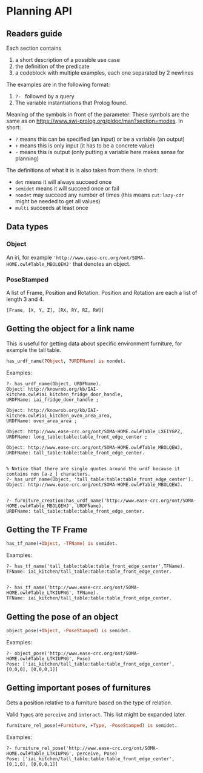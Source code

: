 # Planning API

## Readers guide
Each section contains
1. a short description of a possible use case
2. the definition of the predicate
3. a codeblock with multiple examples, each one separated by 2 newlines

The examples are in the following format:
1. `?- ` followed by a query
2. The variable instantiations that Prolog found.

Meaning of the symbols in front of the parameter:
These symbols are the same as on <https://www.swi-prolog.org/pldoc/man?section=modes>.
In short:
- `?` means this can be specified (an input) or be a variable (an output)
- `+` means this is only input (it has to be a concrete value)
- `-` means this is output (only putting a variable here makes sense for planning)

The definitions of what it is is also taken from there.
In short:
- `det` means it will always succeed once
- `semidet` means it will succeed once or fail
- `nondet` may succeed any number of times (this means `cut:lazy-cdr` might be needed to get all values)
- `multi` succeeds at least once

## Data types

### Object
An iri, for example `'http://www.ease-crc.org/ont/SOMA-HOME.owl#Table_MBOLQEWJ'` that denotes an object.

### PoseStamped
A list of Frame, Position and Rotation.
Position and Rotation are each a list of length 3 and 4.

`[Frame, [X, Y, Z], [RX, RY, RZ, RW]]`

## Getting the object for a link name
This is useful for getting data about specific environment furniture, for example the tall table.

```prolog
has_urdf_name(?Object, ?URDFName) is nondet.
```

Examples:
```
?- has_urdf_name(Object, URDFName).
Object: http://knowrob.org/kb/IAI-kitchen.owl#iai_kitchen_fridge_door_handle,
URDFName: iai_fridge_door_handle ;

Object: http://knowrob.org/kb/IAI-kitchen.owl#iai_kitchen_oven_area_area,
URDFName: oven_area_area ;

Object: http://www.ease-crc.org/ont/SOMA-HOME.owl#Table_LXEIYGPZ,
URDFName: long_table:table:table_front_edge_center ;

Object: http://www.ease-crc.org/ont/SOMA-HOME.owl#Table_MBOLQEWJ,
URDFName: tall_table:table:table_front_edge_center.


% Notice that there are single quotes around the urdf because it contains non [a-z_] characters.
?- has_urdf_name(Object, 'tall_table:table:table_front_edge_center').
Object: http://www.ease-crc.org/ont/SOMA-HOME.owl#Table_MBOLQEWJ.


?- furniture_creation:has_urdf_name('http://www.ease-crc.org/ont/SOMA-HOME.owl#Table_MBOLQEWJ', URDFName).
URDFName: tall_table:table:table_front_edge_center.
```

## Getting the TF Frame

```prolog
has_tf_name(+Object, -TFName) is semidet.
```

Examples:
```
?- has_tf_name('tall_table:table:table_front_edge_center',TFName).
TFName: iai_kitchen/tall_table:table:table_front_edge_center.


?- has_tf_name('http://www.ease-crc.org/ont/SOMA-HOME.owl#Table_LTKIUPNG', TFName).
TFName: iai_kitchen/tall_table:table:table_front_edge_center.
```

## Getting the pose of an object

```prolog
object_pose(+Object, -PoseStamped) is semidet.
```

Examples:
```
?- object_pose('http://www.ease-crc.org/ont/SOMA-HOME.owl#Table_LTKIUPNG', Pose)
Pose: ['iai_kitchen/tall_table:table:table_front_edge_center', [0,0,0], [0,0,0,1]]
```

## Getting important poses of furnitures

Gets a position relative to a furniture based on the type of relation.

Valid `Type`s are `perceive` and `interact`. This list might be expanded later.

```prolog
furniture_rel_pose(+Furniture, +Type, -PoseStamped) is semidet.
```

Examples:
```
?- furniture_rel_pose('http://www.ease-crc.org/ont/SOMA-HOME.owl#Table_LTKIUPNG', perceive, Pose)
Pose: ['iai_kitchen/tall_table:table:table_front_edge_center', [0,1,0], [0,0,0,1]]
```